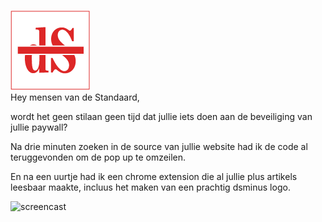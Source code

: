 ![logo](https://github.com/barbarosso/ds-/blob/master/icons/icon128.png?raw=true "logo")   
Hey mensen van de Standaard,

wordt het geen stilaan geen tijd dat jullie iets doen aan de beveiliging van jullie paywall?   

Na drie minuten zoeken in de source van jullie website had ik de code al teruggevonden om de pop up te omzeilen.   

En na een uurtje had ik een chrome extension die al jullie plus artikels leesbaar maakte, incluus het maken van een prachtig dsminus logo.   

![screencast](https://media.githubusercontent.com/media/barbarosso/ds-/master/ds-.gif "Screencast ds plus to minus")
